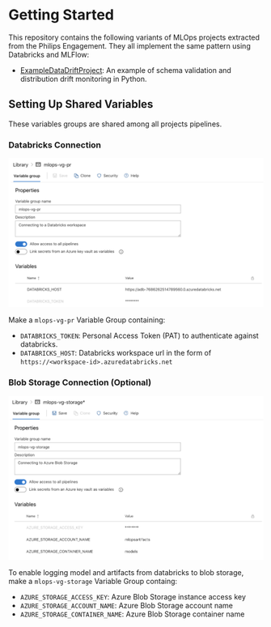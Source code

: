 # Getting Started #

This repository contains the following variants of MLOps projects extracted from the Philips Engagement. They all implement the same pattern using Databricks and MLFlow:

- [ExampleDataDriftProject](./mlops_example_data_drift_project.md): An example of schema validation and distribution drift monitoring in Python.

## Setting Up Shared Variables ##

These variables groups are shared among all projects pipelines.

### Databricks Connection ###

![mlops-vg-pr](assets/mlops-vg-pr.png)

Make a `mlops-vg-pr` Variable Group containing:

- `DATABRICKS_TOKEN`: Personal Access Token (PAT) to authenticate against databricks.
- `DATABRICKS_HOST`: Databricks workspace url in the form of `https://<workspace-id>.azuredatabricks.net`

### Blob Storage Connection (Optional) ###

![mlops-vg-storage](assets/mlops-vg-storage.png)

To enable logging model and artifacts from databricks to blob storage, make a `mlops-vg-storage` Variable Group containg:

- `AZURE_STORAGE_ACCESS_KEY`: Azure Blob Storage instance access key
- `AZURE_STORAGE_ACCOUNT_NAME`: Azure Blob Storage account name
- `AZURE_STORAGE_CONTAINER_NAME`: Azure Blob Storage container name
